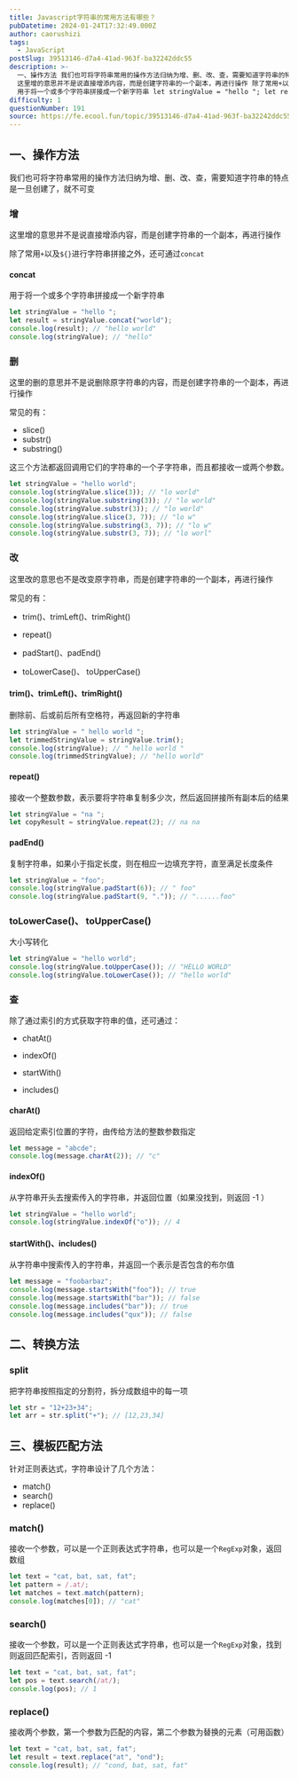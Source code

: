 ```yaml
---
title: Javascript字符串的常用方法有哪些？
pubDatetime: 2024-01-24T17:32:49.000Z
author: caorushizi
tags:
  - JavaScript
postSlug: 39513146-d7a4-41ad-963f-ba32242ddc55
description: >-
  一、操作方法 我们也可将字符串常用的操作方法归纳为增、删、改、查，需要知道字符串的特点是一旦创建了，就不可变 增
  这里增的意思并不是说直接增添内容，而是创建字符串的一个副本，再进行操作 除了常用+以及${}进行字符串拼接之外，还可通过concat concat
  用于将一个或多个字符串拼接成一个新字符串 let stringValue = "hello "; let result = stringV
difficulty: 1
questionNumber: 191
source: https://fe.ecool.fun/topic/39513146-d7a4-41ad-963f-ba32242ddc55
---
```


## 一、操作方法

我们也可将字符串常用的操作方法归纳为增、删、改、查，需要知道字符串的特点是一旦创建了，就不可变

### 增

这里增的意思并不是说直接增添内容，而是创建字符串的一个副本，再进行操作

除了常用`+`以及`${}`进行字符串拼接之外，还可通过`concat`

#### concat

用于将一个或多个字符串拼接成一个新字符串

```js
let stringValue = "hello ";
let result = stringValue.concat("world");
console.log(result); // "hello world"
console.log(stringValue); // "hello"
```

### 删

这里的删的意思并不是说删除原字符串的内容，而是创建字符串的一个副本，再进行操作

常见的有：

- slice()
- substr()
- substring()

这三个方法都返回调用它们的字符串的一个子字符串，而且都接收一或两个参数。

```js
let stringValue = "hello world";
console.log(stringValue.slice(3)); // "lo world"
console.log(stringValue.substring(3)); // "lo world"
console.log(stringValue.substr(3)); // "lo world"
console.log(stringValue.slice(3, 7)); // "lo w"
console.log(stringValue.substring(3, 7)); // "lo w"
console.log(stringValue.substr(3, 7)); // "lo worl"
```

### 改

这里改的意思也不是改变原字符串，而是创建字符串的一个副本，再进行操作

常见的有：

- trim()、trimLeft()、trimRight()

- repeat()
- padStart()、padEnd()
- toLowerCase()、 toUpperCase()

#### trim()、trimLeft()、trimRight()

删除前、后或前后所有空格符，再返回新的字符串

```js
let stringValue = " hello world ";
let trimmedStringValue = stringValue.trim();
console.log(stringValue); // " hello world "
console.log(trimmedStringValue); // "hello world"
```

#### repeat()

接收一个整数参数，表示要将字符串复制多少次，然后返回拼接所有副本后的结果

```js
let stringValue = "na ";
let copyResult = stringValue.repeat(2); // na na
```

#### padEnd()

复制字符串，如果小于指定长度，则在相应一边填充字符，直至满足长度条件

```js
let stringValue = "foo";
console.log(stringValue.padStart(6)); // " foo"
console.log(stringValue.padStart(9, ".")); // "......foo"
```

### toLowerCase()、 toUpperCase()

大小写转化

```js
let stringValue = "hello world";
console.log(stringValue.toUpperCase()); // "HELLO WORLD"
console.log(stringValue.toLowerCase()); // "hello world"
```

### 查

除了通过索引的方式获取字符串的值，还可通过：

- chatAt()

- indexOf()

- startWith()

- includes()

#### charAt()

返回给定索引位置的字符，由传给方法的整数参数指定

```js
let message = "abcde";
console.log(message.charAt(2)); // "c"
```

#### indexOf()

从字符串开头去搜索传入的字符串，并返回位置（如果没找到，则返回 -1 ）

```js
let stringValue = "hello world";
console.log(stringValue.indexOf("o")); // 4
```

#### startWith()、includes()

从字符串中搜索传入的字符串，并返回一个表示是否包含的布尔值

```js
let message = "foobarbaz";
console.log(message.startsWith("foo")); // true
console.log(message.startsWith("bar")); // false
console.log(message.includes("bar")); // true
console.log(message.includes("qux")); // false
```

## 二、转换方法

### split

把字符串按照指定的分割符，拆分成数组中的每一项

```js
let str = "12+23+34";
let arr = str.split("+"); // [12,23,34]
```

## 三、模板匹配方法

针对正则表达式，字符串设计了几个方法：

- match()
- search()
- replace()

### match()

接收一个参数，可以是一个正则表达式字符串，也可以是一个`RegExp`对象，返回数组

```js
let text = "cat, bat, sat, fat";
let pattern = /.at/;
let matches = text.match(pattern);
console.log(matches[0]); // "cat"
```

### search()

接收一个参数，可以是一个正则表达式字符串，也可以是一个`RegExp`对象，找到则返回匹配索引，否则返回 -1

```js
let text = "cat, bat, sat, fat";
let pos = text.search(/at/);
console.log(pos); // 1
```

### replace()

接收两个参数，第一个参数为匹配的内容，第二个参数为替换的元素（可用函数）

```js
let text = "cat, bat, sat, fat";
let result = text.replace("at", "ond");
console.log(result); // "cond, bat, sat, fat"
```
